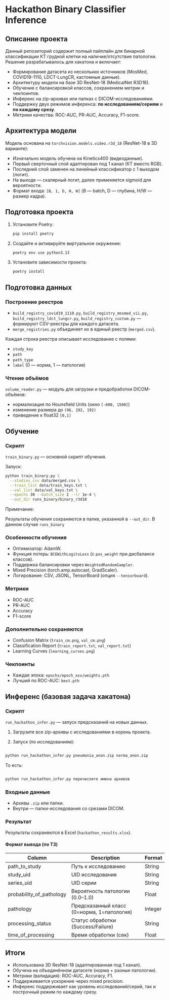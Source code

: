 # Hackathon Binary Classifier Inference

## Описание проекта

Данный репозиторий содержит полный пайплайн для бинарной классификации КТ грудной клетки на наличие/отсутствие патологии. Решение разрабатывалось для хакатона и включает:

* Формирование датасета из нескольких источников (MosMed, COVID19-1110, LDCT-LungCR, кастомные данные).
* Архитектуру модели на базе 3D ResNet-18 (MedicalNet R3D18).
* Обучение с балансировкой классов, сохранением метрик и чекпоинтов.
* Инференс на zip-архивах или папках с DICOM-исследованиями.
* Поддержку двух режимов инференса: **по исследованиям/сериям** и **по каждому срезу**.
* Метрики качества: ROC-AUC, PR-AUC, Accuracy, F1-score.

## Архитектура модели

Модель основана на `torchvision.models.video.r3d_18` (ResNet-18 в 3D варианте):

* Изначально модель обучена на Kinetics400 (видеоданные).
* Первый сверточный слой адаптирован под 1 канал (КТ вместо RGB).
* Последний слой заменен на линейный классификатор с 1 выходом (логит).
* На выходе — скалярный логит, далее применяется sigmoid для вероятности.
* Формат входа: `[B, 1, D, H, W]` (B — batch, D — глубина, H/W — размер кадра).

## Подготовка проекта

1. Установите Poetry:

   ```bash
   pip install poetry
   ```
2. Создайте и активируйте виртуальное окружение:

   ```bash
   poetry env use python3.13
   ```
3. Установите зависимости проекта:

   ```bash
   poetry install
   ```

## Подготовка данных

### Построение реестров

* `build_registry_covid19_1110.py`, `build_registry_mosmed_vii.py`, `build_registry_ldct_lungcr.py`, `build_registry_custom.py` — формируют CSV-реестры для каждого датасета.
* `merge_registries.py` объединяет их в единый реестр (`merged.csv`).

Каждая строка реестра описывает исследование с полями:

* `study_key`
* `path`
* `path_type`
* `label` (0 — норма, 1 — патология)

### Чтение объёмов

`volume_reader.py` — модуль для загрузки и предобработки DICOM-объёмов:

* нормализация по Hounsfield Units (окно `[-600, 1500]`)
* изменение размера до `(96, 192, 192)`
* приведение к float32 `[0,1]`

## Обучение

### Скрипт

`train_binary.py` — основной скрипт обучения.

Запуск:

```bash
python train_binary.py \
  --studies_csv data/merged.csv \
  --train_list data/train_keys.txt \
  --val_list data/val_keys.txt \
  --epochs 30 --batch_size 2 --lr 1e-4 \
  --out_dir runs_binary/binary_r3d18
```


Примечание:

Результаты обучения сохраняются в папке, указанной в `--out_dir`. В данном случае `runs_binary`

### Особенности обучения

* Оптимизатор: AdamW.
* Функция потерь: `BCEWithLogitsLoss` (с `pos_weight` при дисбалансе классов).
* Поддержка балансировки через `WeightedRandomSampler`.
* Mixed Precision (torch.amp.autocast, GradScaler).
* Логирование: CSV, JSONL, TensorBoard (опция `--tensorboard`).

### Метрики

* ROC-AUC
* PR-AUC
* Accuracy
* F1-score

### Дополнительно сохраняются

* Confusion Matrix (`train_cm.png`, `val_cm.png`)
* Classification Report (`train_report.txt`, `val_report.txt`)
* Learning Curves (`learning_curves.png`)

### Чекпоинты

* Каждая эпоха: `epochs/epoch_xxx/weights.pth`
* Лучший по ROC-AUC: `best.pth`

## Инференс (базовая задача хакатона)

### Скрипт

`run_hackathon_infer.py` — запуск предсказаний на новых данных.

1. Загрузите все zip-архивы с исследованиями в корень проекта.

2. Запуск (по исследованиям):

```bash

python run_hackathon_infer.py pneumonia_anon.zip norma_anon.zip

```

То есть:

```bash

python run_hackathon_infer.py перечислите имена архивов

```


### Входные данные

* Архивы `.zip` или папки.
* Внутри — папки-исследования со срезами DICOM.

### Результат

Результаты сохраняются в Excel (`hackathon_results.xlsx`).

#### Формат вывода (по ТЗ)

| Column                   | Description                                | Format  |
| ------------------------ | ------------------------------------------ | ------- |
| path_to_study            | Путь к исследованию                        | String  |
| study_uid                | UID исследования                           | String  |
| series_uid               | UID серии                                  | String  |
| probability_of_pathology | Вероятность патологии (0.0–1.0)            | Float   |
| pathology                | Предсказанный класс (0=норма, 1=патология) | Integer |
| processing_status        | Статус обработки (Success/Failure)         | String  |
| time_of_processing       | Время обработки (сек)                      | Float   |


## Итоги

* Использована 3D ResNet-18 (адаптированная под 1 канал).
* Обучена на объединённом датасете (норма + разные патологии).
* Метрики (валидация): ROC-AUC, Accuracy, F1.
* Поддерживается ускорение через mixed precision.
* Инференс поддерживает как уровень исследований/серий, так и построчный режим по каждому срезу.

